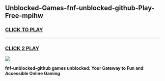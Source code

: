 
## Unblocked-Games-fnf-unblocked-github-Play-Free-mpihw
<h3>
<a href="https://premium76.site?title=fnf-unblocked-github&ref=12A">CLICK TO PLAY</a></h3>
<hr>

<h3>
<a href="https://premium76.site?title=fnf-unblocked-github&ref=12A">CLICK 2 PLAY</a>
  
</h3>

<a href="https://premium76.site?title=fnf-unblocked-github&ref=12A"><img src="https://clearcache.store/games.png"></a>


**fnf-unblocked-github games unblocked: Your Gateway to Fun and Accessible Online Gaming**

